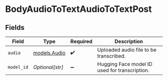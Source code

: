 # BodyAudioToTextAudioToTextPost


## Fields

| Field                                         | Type                                          | Required                                      | Description                                   |
| --------------------------------------------- | --------------------------------------------- | --------------------------------------------- | --------------------------------------------- |
| `audio`                                       | [models.Audio](../models/audio.md)            | :heavy_check_mark:                            | Uploaded audio file to be transcribed.        |
| `model_id`                                    | *Optional[str]*                               | :heavy_minus_sign:                            | Hugging Face model ID used for transcription. |